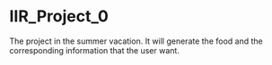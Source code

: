# IIR_Project_0
The project in the summer vacation. It will generate the food and the corresponding information that the user want.
